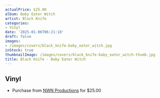 ```yaml
---
actualPrice: $25.00
album: Baby Eater Witch
artist: Black Knife
categories:
- Vinyl
date: '2025-01-06T06:21:18'
draft: false
images:
- /images/covers/black_knife-baby_eater_witch.jpg
inStock: true
thumbnailImage: /images/covers/black_knife-baby_eater_witch-thumb.jpg
title: Black Knife - Baby Eater Witch
---
```


## Vinyl
* Purchase from [NWN Productions](http://shop.nwnprod.com/index.php?route=product/product&path=75&product_id=59240&sort=pd.name&order=ASC) for $25.00
